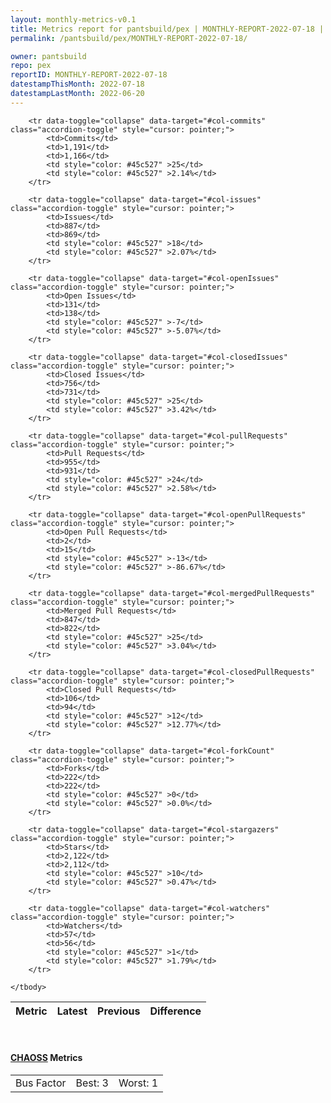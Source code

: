 ```yaml
---
layout: monthly-metrics-v0.1
title: Metrics report for pantsbuild/pex | MONTHLY-REPORT-2022-07-18 | 2022-07-18
permalink: /pantsbuild/pex/MONTHLY-REPORT-2022-07-18/

owner: pantsbuild
repo: pex
reportID: MONTHLY-REPORT-2022-07-18
datestampThisMonth: 2022-07-18
datestampLastMonth: 2022-06-20
---
```



<table class="table table-condensed" style="border-collapse:collapse;">
    <thead>
    <tr>
        <th>Metric</th>
        <th>Latest</th>
        <th>Previous</th>
        <th colspan="2" style="text-align: center;">Difference</th>
    </tr>
    </thead>
    <tbody>

        <tr data-toggle="collapse" data-target="#col-commits" class="accordion-toggle" style="cursor: pointer;">
            <td>Commits</td>
            <td>1,191</td>
            <td>1,166</td>
            <td style="color: #45c527" >25</td>
            <td style="color: #45c527" >2.14%</td>
        </tr>
        
        <tr data-toggle="collapse" data-target="#col-issues" class="accordion-toggle" style="cursor: pointer;">
            <td>Issues</td>
            <td>887</td>
            <td>869</td>
            <td style="color: #45c527" >18</td>
            <td style="color: #45c527" >2.07%</td>
        </tr>
        
        <tr data-toggle="collapse" data-target="#col-openIssues" class="accordion-toggle" style="cursor: pointer;">
            <td>Open Issues</td>
            <td>131</td>
            <td>138</td>
            <td style="color: #45c527" >-7</td>
            <td style="color: #45c527" >-5.07%</td>
        </tr>
        
        <tr data-toggle="collapse" data-target="#col-closedIssues" class="accordion-toggle" style="cursor: pointer;">
            <td>Closed Issues</td>
            <td>756</td>
            <td>731</td>
            <td style="color: #45c527" >25</td>
            <td style="color: #45c527" >3.42%</td>
        </tr>
        
        <tr data-toggle="collapse" data-target="#col-pullRequests" class="accordion-toggle" style="cursor: pointer;">
            <td>Pull Requests</td>
            <td>955</td>
            <td>931</td>
            <td style="color: #45c527" >24</td>
            <td style="color: #45c527" >2.58%</td>
        </tr>
        
        <tr data-toggle="collapse" data-target="#col-openPullRequests" class="accordion-toggle" style="cursor: pointer;">
            <td>Open Pull Requests</td>
            <td>2</td>
            <td>15</td>
            <td style="color: #45c527" >-13</td>
            <td style="color: #45c527" >-86.67%</td>
        </tr>
        
        <tr data-toggle="collapse" data-target="#col-mergedPullRequests" class="accordion-toggle" style="cursor: pointer;">
            <td>Merged Pull Requests</td>
            <td>847</td>
            <td>822</td>
            <td style="color: #45c527" >25</td>
            <td style="color: #45c527" >3.04%</td>
        </tr>
        
        <tr data-toggle="collapse" data-target="#col-closedPullRequests" class="accordion-toggle" style="cursor: pointer;">
            <td>Closed Pull Requests</td>
            <td>106</td>
            <td>94</td>
            <td style="color: #45c527" >12</td>
            <td style="color: #45c527" >12.77%</td>
        </tr>
        
        <tr data-toggle="collapse" data-target="#col-forkCount" class="accordion-toggle" style="cursor: pointer;">
            <td>Forks</td>
            <td>222</td>
            <td>222</td>
            <td style="color: #45c527" >0</td>
            <td style="color: #45c527" >0.0%</td>
        </tr>
        
        <tr data-toggle="collapse" data-target="#col-stargazers" class="accordion-toggle" style="cursor: pointer;">
            <td>Stars</td>
            <td>2,122</td>
            <td>2,112</td>
            <td style="color: #45c527" >10</td>
            <td style="color: #45c527" >0.47%</td>
        </tr>
        
        <tr data-toggle="collapse" data-target="#col-watchers" class="accordion-toggle" style="cursor: pointer;">
            <td>Watchers</td>
            <td>57</td>
            <td>56</td>
            <td style="color: #45c527" >1</td>
            <td style="color: #45c527" >1.79%</td>
        </tr>
        
    </tbody>
</table>
<br>
<h4><a target="_blank" href="https://chaoss.community/">CHAOSS</a> Metrics</h4>

<table class="table table-condensed" style="border-collapse:collapse;">
    <tbody>
        <td>Bus Factor</td>
        <td>Best: 3</td>
        <td>Worst: 1</td>
    </tbody>
</table>
